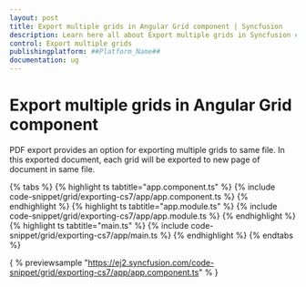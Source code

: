 ```yaml
---
layout: post
title: Export multiple grids in Angular Grid component | Syncfusion
description: Learn here all about Export multiple grids in Syncfusion ##Platform_Name## Grid component of Syncfusion Essential JS 2 and more.
control: Export multiple grids 
publishingplatform: ##Platform_Name##
documentation: ug
---
```


# Export multiple grids in Angular Grid component

PDF export provides an option for exporting multiple grids to same file.
In this exported document, each grid will be exported to new page of document in same file.

{% tabs %}
{% highlight ts tabtitle="app.component.ts" %}
{% include code-snippet/grid/exporting-cs7/app/app.component.ts %}
{% endhighlight %}
{% highlight ts tabtitle="app.module.ts" %}
{% include code-snippet/grid/exporting-cs7/app/app.module.ts %}
{% endhighlight %}
{% highlight ts tabtitle="main.ts" %}
{% include code-snippet/grid/exporting-cs7/app/main.ts %}
{% endhighlight %}
{% endtabs %}
  
{ % previewsample "https://ej2.syncfusion.com/code-snippet/grid/exporting-cs7/app/app.component.ts" % }
